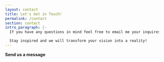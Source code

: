 ```yaml
---
layout: contact
title: Let's Get in Touch!
permalink: /contact
section: contact
intro_paragraph: |-
  If you have any questions in mind feel free to email me your inquires.

  Stay inspired and we will transform your vision into a reality!
---
```


**Send us a message**

